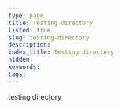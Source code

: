 ```yaml
---
type: page
title: Testing directory
listed: true
slug: testing-directory
description: 
index_title: Testing directory
hidden: 
keywords: 
tags: 
---
```


testing directory